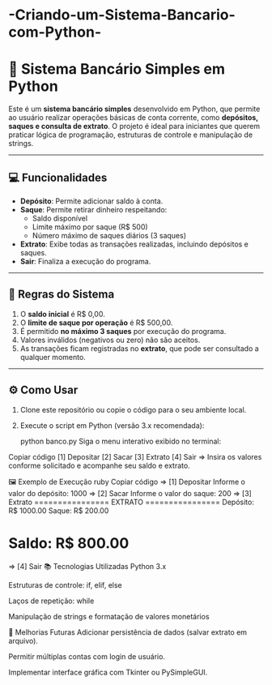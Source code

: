 # -Criando-um-Sistema-Bancario-com-Python-


# 🏦 Sistema Bancário Simples em Python

Este é um **sistema bancário simples** desenvolvido em Python, que permite ao usuário realizar operações básicas de conta corrente, como **depósitos, saques e consulta de extrato**. O projeto é ideal para iniciantes que querem praticar lógica de programação, estruturas de controle e manipulação de strings.

---

## 💻 Funcionalidades

- **Depósito**: Permite adicionar saldo à conta.  
- **Saque**: Permite retirar dinheiro respeitando:
  - Saldo disponível
  - Limite máximo por saque (R$ 500)
  - Número máximo de saques diários (3 saques)
- **Extrato**: Exibe todas as transações realizadas, incluindo depósitos e saques.  
- **Sair**: Finaliza a execução do programa.

---

## 📝 Regras do Sistema

1. O **saldo inicial** é R$ 0,00.  
2. O **limite de saque por operação** é R$ 500,00.  
3. É permitido **no máximo 3 saques** por execução do programa.  
4. Valores inválidos (negativos ou zero) não são aceitos.  
5. As transações ficam registradas no **extrato**, que pode ser consultado a qualquer momento.

---

## ⚙️ Como Usar

1. Clone este repositório ou copie o código para o seu ambiente local.  
2. Execute o script em Python (versão 3.x recomendada):  
   
   python banco.py
Siga o menu interativo exibido no terminal:

Copiar código
[1] Depositar
[2] Sacar
[3] Extrato
[4] Sair
=> 
Insira os valores conforme solicitado e acompanhe seu saldo e extrato.

🖼️ Exemplo de Execução
ruby
Copiar código
=> [1] Depositar
Informe o valor do depósito: 1000
=> [2] Sacar
Informe o valor do saque: 200
=> [3] Extrato
================ EXTRATO ================
Depósito: R$ 1000.00
Saque: R$ 200.00

Saldo: R$ 800.00
==========================================
=> [4] Sair
📚 Tecnologias Utilizadas
Python 3.x

Estruturas de controle: if, elif, else

Laços de repetição: while

Manipulação de strings e formatação de valores monetários

🔧 Melhorias Futuras
Adicionar persistência de dados (salvar extrato em arquivo).

Permitir múltiplas contas com login de usuário.

Implementar interface gráfica com Tkinter ou PySimpleGUI.

 
